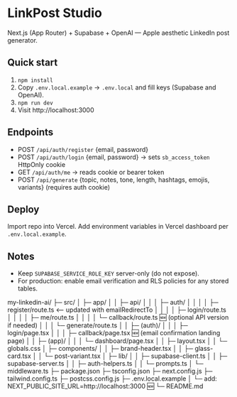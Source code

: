 # LinkPost Studio

Next.js (App Router) + Supabase + OpenAI — Apple aesthetic LinkedIn post generator.

## Quick start
1. `npm install`
2. Copy `.env.local.example` -> `.env.local` and fill keys (Supabase and OpenAI).
3. `npm run dev`
4. Visit http://localhost:3000

## Endpoints
- POST `/api/auth/register` {email, password}
- POST `/api/auth/login` {email, password} → sets `sb_access_token` HttpOnly cookie
- GET  `/api/auth/me` → reads cookie or bearer token
- POST `/api/generate` {topic, notes, tone, length, hashtags, emojis, variants} (requires auth cookie)

## Deploy
Import repo into Vercel. Add environment variables in Vercel dashboard per `.env.local.example`.

## Notes
- Keep `SUPABASE_SERVICE_ROLE_KEY` server-only (do not expose).
- For production: enable email verification and RLS policies for any stored tables.


my-linkedin-ai/
├─ src/
│  ├─ app/
│  │  ├─ api/
│  │  │  ├─ auth/
│  │  │  │  ├─ register/route.ts   <-- updated with emailRedirectTo
│  │  │  │  ├─ login/route.ts
│  │  │  │  ├─ me/route.ts
│  │  │  │  └─ callback/route.ts   🆕 (optional API version if needed)
│  │  │  └─ generate/route.ts
│  │  ├─ (auth)/
│  │  │  ├─ login/page.tsx
│  │  │  ├─ callback/page.tsx      🆕 (email confirmation landing page)
│  │  ├─ (app)/
│  │  │  └─ dashboard/page.tsx
│  │  ├─ layout.tsx
│  │  └─ globals.css
│  ├─ components/
│  │  ├─ brand-header.tsx
│  │  ├─ glass-card.tsx
│  │  └─ post-variant.tsx
│  ├─ lib/
│  │  ├─ supabase-client.ts
│  │  ├─ supabase-server.ts
│  │  ├─ auth-helpers.ts
│  │  └─ prompts.ts
│  └─ middleware.ts
├─ package.json
├─ tsconfig.json
├─ next.config.js
├─ tailwind.config.ts
├─ postcss.config.js
├─ .env.local.example
│     └─ add: NEXT_PUBLIC_SITE_URL=http://localhost:3000   🆕
└─ README.md
